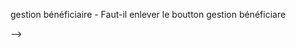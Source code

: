 gestion bénéficiaire
    - Faut-il enlever le boutton gestion bénéficiare

<!-- 
    <!-- Google tag (gtag.js) -->
<script async src="https://www.googletagmanager.com/gtag/js?id=G-CRYFZ3RNVT"></script>
<script>
  window.dataLayer = window.dataLayer || [];
  function gtag(){dataLayer.push(arguments);}
  gtag('js', new Date());

  gtag('config', 'G-CRYFZ3RNVT');
</script> -->

 <!-- lien -->
 <!-- positionnement -->